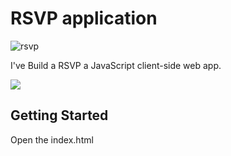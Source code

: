 # RSVP application

![rsvp](https://user-images.githubusercontent.com/25851867/30356259-9397c5b8-97fd-11e7-9b17-ec77ca91ddef.png)

I've Build a RSVP a JavaScript client-side web app.

![](https://assets-cdn.github.com/images/modules/logos_page/GitHub-Logo.png)

## Getting Started

Open the index.html
